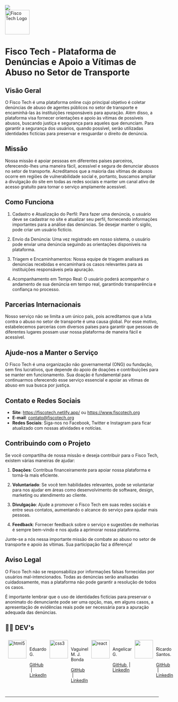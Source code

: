 <img src="http://img.shields.io/static/v1?label=STATUS&message=EM%20DESENVOLVIMENTO&color=YELLOW&style=for-the-badge"/>

<br>

<img alt="Fisco Tech Logo" height="80" src="./assets/logo.ico"> 

# Fisco Tech - Plataforma de Denúncias e Apoio a Vítimas de Abuso no Setor de Transporte

</img>

## Visão Geral

O Fisco Tech é uma plataforma online cujo principal objetivo é coletar denúncias de abuso de agentes públicos no setor de transporte e encaminhá-las às instituições responsáveis para apuração. Além disso, a plataforma visa fornecer orientações e apoio às vítimas de possíveis abusos, buscando justiça e segurança para aqueles que denunciam. Para garantir a segurança dos usuários, quando possível, serão utilizadas identidades fictícias para preservar e resguardar o direito de denúncia.

## Missão

Nossa missão é apoiar pessoas em diferentes países parceiros, oferecendo-lhes uma maneira fácil, acessível e segura de denunciar abusos no setor de transporte. Acreditamos que a maioria das vítimas de abusos ocorre em regiões de vulnerabilidade social e, portanto, buscamos ampliar a divulgação do site em todas as redes sociais e manter um canal ativo de acesso gratuito para tornar o serviço amplamente acessível.

## Como Funciona

1. Cadastro e Atualização do Perfil: Para fazer uma denúncia, o usuário deve se cadastrar no site e atualizar seu perfil, fornecendo informações importantes para a análise das denúncias. Se desejar manter o sigilo, pode criar um usuário fictício.

2. Envio da Denúncia: Uma vez registrado em nosso sistema, o usuário pode enviar uma denúncia seguindo as orientações disponíveis na plataforma.

3. Triagem e Encaminhamentos: Nossa equipe de triagem analisará as denúncias recebidas e encaminhará os casos relevantes para as instituições responsáveis pela apuração.

4. Acompanhamento em Tempo Real: O usuário poderá acompanhar o andamento de sua denúncia em tempo real, garantindo transparência e confiança no processo.

## Parcerias Internacionais

Nosso serviço não se limita a um único país, pois acreditamos que a luta contra o abuso no setor de transporte é uma causa global. Por esse motivo, estabelecemos parcerias com diversos países para garantir que pessoas de diferentes lugares possam usar nossa plataforma de maneira fácil e acessível.

## Ajude-nos a Manter o Serviço

O Fisco Tech é uma organização não governamental (ONG) ou fundação, sem fins lucrativos, que depende do apoio de doações e contribuições para se manter em funcionamento. Sua doação é fundamental para continuarmos oferecendo esse serviço essencial e apoiar as vítimas de abuso em sua busca por justiça.

## Contato e Redes Sociais

- **Site**: https://fiscotech.netlify.app/ ou https://www.fiscotech.org
- **E-mail**: contato@fiscotech.org
- **Redes Sociais**: Siga-nos no Facebook, Twitter e Instagram para ficar atualizado com nossas atividades e notícias.

## Contribuindo com o Projeto

Se você compartilha de nossa missão e deseja contribuir para o Fisco Tech, existem várias maneiras de ajudar:

1. **Doações**: Contribua financeiramente para apoiar nossa plataforma e torná-la mais eficiente.

2. **Voluntariado**: Se você tem habilidades relevantes, pode se voluntariar para nos ajudar em áreas como desenvolvimento de software, design, marketing ou atendimento ao cliente.

3. **Divulgação**: Ajude a promover o Fisco Tech em suas redes sociais e entre seus contatos, aumentando o alcance do serviço para ajudar mais pessoas.

4. **Feedback**: Fornecer feedback sobre o serviço e sugestões de melhorias é sempre bem-vindo e nos ajuda a aprimorar nossa plataforma.

Junte-se a nós nessa importante missão de combate ao abuso no setor de transporte e apoio às vítimas. Sua participação faz a diferença!

## Aviso Legal

O Fisco Tech não se responsabiliza por informações falsas fornecidas por usuários mal-intencionados. Todas as denúncias serão analisadas cuidadosamente, mas a plataforma não pode garantir a resolução de todos os casos.

É importante lembrar que o uso de identidades fictícias para preservar o anonimato do denunciante pode ser uma opção, mas, em alguns casos, a apresentação de evidências reais pode ser necessária para a apuração adequada das denúncias.

## 👩‍💻 DEV's

<div style="display: flex;">
<img style="margin: 10px" src="https://avatars.githubusercontent.com/u/35434628?v=4" alt="html5" height="60">
            <p>
                &nbsp;&nbsp;&nbsp;
                    Eduardo G.
                <br>
                        &nbsp;&nbsp;&nbsp;
                        &nbsp;
                    <a href="https://github.com/Eduardo377">
                        GitHub
                    </a>
                        &nbsp;|&nbsp;
                    <a href="https://www.linkedin.com/in/eduardogomes377/">
                        LinkedIn
                    </a>
                &nbsp;
            </p>
</img>
<img style="margin: 10px" src="https://avatars.githubusercontent.com/u/104402902?v=4" alt="css3" height="60">
    <p>
        &nbsp;&nbsp;&nbsp;
            Vaguinel M. J. Bonda
        <br>
            &nbsp;&nbsp;&nbsp;
            &nbsp;
        <a href="https://github.com/VagMJB">
            GitHub
        </a>
            &nbsp;|&nbsp;
        <a href="https://www.linkedin.com/in/eduardogomes377/">
            LinkedIn
        </a>
            &nbsp;
    </p>
</img>
<img style="margin: 10px" src="https://avatars.githubusercontent.com/u/108835675?v=4" alt="react" height="60" >
    <p>
        &nbsp;&nbsp;&nbsp;
            Angelicar G.
            <br>
                &nbsp;&nbsp;&nbsp;
                    &nbsp;
            <a href="https://github.com/angelicarg">
                GitHub
            </a>
                &nbsp;|&nbsp;
            <a href="https://www.linkedin.com/in/eduardogomes377/">
                LinkedIn
            </a>
                &nbsp;
        </p>
</img>
<img style="margin: 10px" src="https://avatars.githubusercontent.com/u/101869721?v=4" height="60" >
        <p>
            &nbsp;&nbsp;&nbsp;
                Ricardo Santos.
            <br>
                    &nbsp;&nbsp;&nbsp;
                    &nbsp;
                <a href="https://github.com/RicardoSantos-Dev">
                    GitHub
                </a>
                    &nbsp;|&nbsp;
                <a href="https://www.linkedin.com/in/eduardogomes377/">
                    LinkedIn
                </a>
            &nbsp;
        </p>
</img>
</div>

---